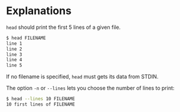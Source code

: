 # Explanations

`head` should print the first 5 lines of a given file.

```bash
$ head FILENAME
line 1
line 2
line 3
line 4
line 5
```

If no filename is specified, `head` must gets its data from STDIN.

The option `-n` or `--lines` lets you choose the number of lines to print:

```bash
$ head --lines 10 FILENAME
10 first lines of FILENAME
```
